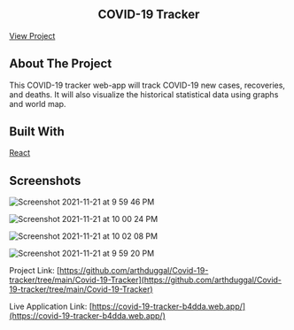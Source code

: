 
<p align="center">
 
  
  <h2 align="center">COVID-19 Tracker</h2>

  <p align="center">
   
  <a href="https://covid-19-tracker-b4dda.web.app/">View Project</a>
    
</p>


## About The Project


This COVID-19 tracker web-app will track COVID-19 new cases, recoveries, and deaths. It will also visualize the historical statistical data using graphs and world map.


## Built With
 [React](https://reactjs.org/)
 
## Screenshots

![Screenshot 2021-11-21 at 9 59 46 PM](https://user-images.githubusercontent.com/44699942/142770584-fecc8e16-4d6d-4a19-b671-a653f8be299c.png)


![Screenshot 2021-11-21 at 10 00 24 PM](https://user-images.githubusercontent.com/44699942/142770589-056649aa-1e57-4eb3-820f-d4110d6e6618.png)


![Screenshot 2021-11-21 at 10 02 08 PM](https://user-images.githubusercontent.com/44699942/142770596-0c9eee57-5545-4fb6-8349-b87a4b66e2a2.png)


![Screenshot 2021-11-21 at 9 59 20 PM](https://user-images.githubusercontent.com/44699942/142770605-f4559e33-6322-49de-bb5d-15063384fb46.png)

 

Project Link: [https://github.com/arthduggal/Covid-19-tracker/tree/main/Covid-19-Tracker](https://github.com/arthduggal/Covid-19-tracker/tree/main/Covid-19-Tracker)

Live Application Link: [https://covid-19-tracker-b4dda.web.app/](https://covid-19-tracker-b4dda.web.app/)

<!-- ACKNOWLEDGEMENTS -->


